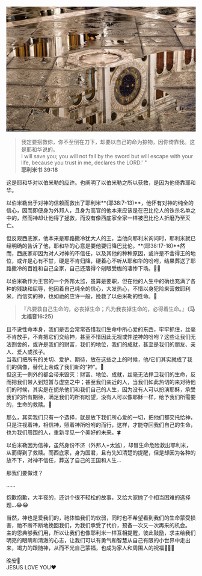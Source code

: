 ![Street](images/0114_street_in_rains.jpg)

> 我定要搭救你，你不至倒在刀下，却要以自己的命为掠物，因你倚靠我。这是耶和华说的。  
I will save you; you will not fall by the sword but will escape with your life, because you trust in me, declares the LORD.' "  
**耶利米书 39:18**
  
  
这是耶和华对以伯米勒的应许。也阐明了以伯米勒之所以获救，是因为他倚靠耶和华。  

以伯米勒出于对神的信赖而救出了耶利米**(耶38:7-13)**，他怀有对神的纯全的信心，因而即便身为外邦人，且身为高官的他本来应该是在巴比伦人的诛杀名单之中的，然而神却让他得了拯救，而没有像西底家全家一样被巴比伦人折磨乃至灭亡。  

但反观西底家，他本来是耶路撒冷犹大人的王，当他向耶利米询问时，耶利米就已经明确的告诉了他，耶和华的心意是要他要归降巴比伦。**(耶38:17-18)**然而，西底家却因为对人对神的不信任，以及其他的种种原因，或许是不舍得王的地位，或许是心有不甘，硬是不肯归降，硬着心不听从耶和华的吩咐，结果葬送了耶路撒冷的百姓和自己全家，自己还落得个剜眼受枷的凄惨下场。💊💊  

以伯米勒作为王宫的一个外邦太监，虽算是要职，但在他的人生中的确也充满了各种的残缺和屈辱，他因着自己纯全的信心，大发热心，不惜以身犯险来营救耶利米，而信实的神，也如祂的应许一般，挽救了以伯米勒的性命。💭  

> 『凡要救自己生命的，必丧掉生命；凡为我丧掉生命的，必得着生命。』**（马太福音16:25）**  

且不说性命本身，我们是否会常常吝惜我们生命中所心爱的东西，牢牢抓住，丝毫不肯放手，不肯把它们交给神，甚至不惜因此无视或忤逆神的吩咐？这些让我们无法割舍的，或许是我们的财富，我们的地位，我们的成就，甚至是我们的朋友、亲人、爱人或孩子。  
当我们把所有的关切、爱护、期待，放在这些之上的时候，他/它们其实就成了我们的偶像，替代上帝成了我们新的“神”。👹  
但这无一例外的都会带来毁灭：财富、地位、成就，丝毫无法捍卫我们的生命，反而把我们带入到短暂与虚空之中；甚至我们亲近的人，当我们如此热切的来对待他们的时候，其实是在扼杀他们和我们自己的人生，因为没有人可以扮演耶稣，承受我们的所有期待，满足我们的所有盼望，没有人可以像耶稣一样，给予我们所需要的，生命的救赎。👾  

那么，其实我们只有一个选择，就是放下我们所心爱的一切，把他们都交托给神，只是注视着神，相信神，照着神所吩咐的而行，这样，才能夺回我们自己的生命，也为我们周围的人，重新寻见一个美好的未来。🍀  

以伯米勒因为信神，虽然身份不济（外邦人+太监），却冒生命危险救出耶利米，从而得到了救赎。而西底家，身为国君，且有先知清楚的提醒，但是却因为各种的放不下，对神不信任，葬送了自己的王国和人生…  

那我们要做谁？  

……  

抱歉抱歉，大半夜的，还讲个很不轻松的故事，又给大家抛了个相当困难的选择题…😂😂  

当然，神也是爱我们的，祂体恤我们的软弱，同时也不希望看到我们的生命蒙受损害，祂不断不断地挽回我们，为我们承受了代价，预备一次又一次再来的机会。  
主的恩典够我们用，所以让我们也像耶利米一样互相提醒，彼此鼓励，求主给我们明亮的眼睛和清澈的心志，让我们可以有勇气和智慧从自己有限的小世界中走出来，竭力的跟随神，从而不光自己蒙福，也成为家人和周围人的祝福🌟🙏🏻  

晚安🌙  
JESUS LOVE YOU❤️